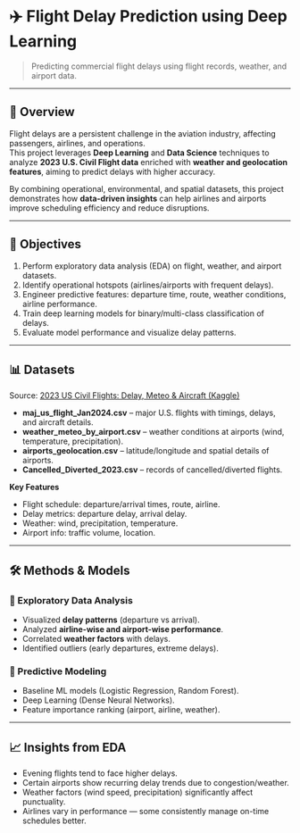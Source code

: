 # ✈️ Flight Delay Prediction using Deep Learning  

> Predicting commercial flight delays using flight records, weather, and airport data.  

---

## 🔎 Overview  
Flight delays are a persistent challenge in the aviation industry, affecting passengers, airlines, and operations.  
This project leverages **Deep Learning** and **Data Science** techniques to analyze **2023 U.S. Civil Flight data** enriched with **weather and geolocation features**, aiming to predict delays with higher accuracy.  

By combining operational, environmental, and spatial datasets, this project demonstrates how **data-driven insights** can help airlines and airports improve scheduling efficiency and reduce disruptions.  

---

## 🎯 Objectives  
1. Perform exploratory data analysis (EDA) on flight, weather, and airport datasets.  
2. Identify operational hotspots (airlines/airports with frequent delays).  
3. Engineer predictive features: departure time, route, weather conditions, airline performance.  
4. Train deep learning models for binary/multi-class classification of delays.  
5. Evaluate model performance and visualize delay patterns.  

---

## 📊 Datasets  
Source: [2023 US Civil Flights: Delay, Meteo & Aircraft (Kaggle)](https://www.kaggle.com/datasets/bordanova/2023-us-civil-flights-delay-meteo-and-aircraft?select=US_flights_2023.csv)  

- **maj_us_flight_Jan2024.csv** – major U.S. flights with timings, delays, and aircraft details.  
- **weather_meteo_by_airport.csv** – weather conditions at airports (wind, temperature, precipitation).  
- **airports_geolocation.csv** – latitude/longitude and spatial details of airports.  
- **Cancelled_Diverted_2023.csv** – records of cancelled/diverted flights.  

**Key Features**  
- Flight schedule: departure/arrival times, route, airline.  
- Delay metrics: departure delay, arrival delay.  
- Weather: wind, precipitation, temperature.  
- Airport info: traffic volume, location.  

---

## 🛠 Methods & Models  

### 🔧 Exploratory Data Analysis  
- Visualized **delay patterns** (departure vs arrival).  
- Analyzed **airline-wise and airport-wise performance**.  
- Correlated **weather factors** with delays.  
- Identified outliers (early departures, extreme delays).  

### 🤖 Predictive Modeling  
- Baseline ML models (Logistic Regression, Random Forest).  
- Deep Learning (Dense Neural Networks).  
- Feature importance ranking (airport, airline, weather).  

---

## 📈 Insights from EDA  
- Evening flights tend to face higher delays.  
- Certain airports show recurring delay trends due to congestion/weather.  
- Weather factors (wind speed, precipitation) significantly affect punctuality.  
- Airlines vary in performance — some consistently manage on-time schedules better.  
